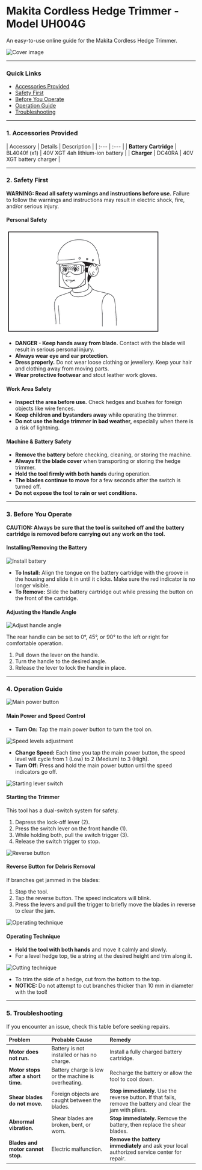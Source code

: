 # Makita Cordless Hedge Trimmer - Model UH004G

An easy-to-use online guide for the Makita Cordless Hedge Trimmer.

![Cover image](../images/cover.png)

---

### **Quick Links**
* [Accessories Provided](#1-accessories-provided)
* [Safety First](#2-safety-first)
* [Before You Operate](#3-before-you-operate)
* [Operation Guide](#4-operation-guide)
* [Troubleshooting](#5-troubleshooting)

---


### **1. Accessories Provided**
| Accessory | Details | Description |
| :--- | :--- |
| **Battery Cartridge** | BL4040f (x1) | 40V XGT 4ah lithium-ion battery |
| **Charger** | DC40RA | 40V XGT battery charger |

---

### **2. Safety First**

**WARNING: Read all safety warnings and instructions before use.** Failure to follow the warnings and instructions may result in electric shock, fire, and/or serious injury.

#### **Personal Safety**
 ![Ppe](../images/ppe.png)
 
* **DANGER - Keep hands away from blade.** Contact with the blade will result in serious personal injury.
* **Always wear eye and ear protection.**
* **Dress properly.** Do not wear loose clothing or jewellery. Keep your hair and clothing away from moving parts.
* **Wear protective footwear** and stout leather work gloves.

#### **Work Area Safety**
* **Inspect the area before use.** Check hedges and bushes for foreign objects like wire fences.
* **Keep children and bystanders away** while operating the trimmer.
* **Do not use the hedge trimmer in bad weather,** especially when there is a risk of lightning.

#### **Machine & Battery Safety**
* **Remove the battery** before checking, cleaning, or storing the machine.
* **Always fit the blade cover** when transporting or storing the hedge trimmer.
* **Hold the tool firmly with both hands** during operation.
* **The blades continue to move** for a few seconds after the switch is turned off.
* **Do not expose the tool to rain or wet conditions.**

---

### **3. Before You Operate**

**CAUTION: Always be sure that the tool is switched off and the battery cartridge is removed before carrying out any work on the tool.**

#### **Installing/Removing the Battery**

![Install battery](../images/installbattery.png)

* **To Install:** Align the tongue on the battery cartridge with the groove in the housing and slide it in until it clicks. Make sure the red indicator is no longer visible.
* **To Remove:** Slide the battery cartridge out while pressing the button on the front of the cartridge.

#### **Adjusting the Handle Angle**

![Adjust handle angle](../images/anglesetting.png)

The rear handle can be set to 0°, 45°, or 90° to the left or right for comfortable operation.
1.  Pull down the lever on the handle.
2.  Turn the handle to the desired angle.
3.  Release the lever to lock the handle in place.

---

### **4. Operation Guide**

![Main power button](../images/powerbutton.png)

#### **Main Power and Speed Control**
* **Turn On:** Tap the main power button to turn the tool on.

![Speed levels adjustment](../images/speedadjust.png)

* **Change Speed:** Each time you tap the main power button, the speed level will cycle from 1 (Low) to 2 (Medium) to 3 (High).
* **Turn Off:** Press and hold the main power button until the speed indicators go off.

![Starting lever switch](../images/switchlever.png)

#### **Starting the Trimmer**
This tool has a dual-switch system for safety.
1.  Depress the lock-off lever (2).
2.  Press the switch lever on the front handle (1).
3.  While holding both, pull the switch trigger (3).
4.  Release the switch trigger to stop.

![Reverse button](../images/reverse.png)

#### **Reverse Button for Debris Removal**
If branches get jammed in the blades:
1.  Stop the tool.
2.  Tap the reverse button. The speed indicators will blink.
3.  Press the levers and pull the trigger to briefly move the blades in reverse to clear the jam.

![Operating technique](../images/holdbothhands.png)

#### **Operating Technique**
* **Hold the tool with both hands** and move it calmly and slowly.
* For a level hedge top, tie a string at the desired height and trim along it.

![Cutting technique](../images/cuthedgeside.png)

* To trim the side of a hedge, cut from the bottom to the top.
* **NOTICE:** Do not attempt to cut branches thicker than 10 mm in diameter with the tool!

---

### **5. Troubleshooting**

If you encounter an issue, check this table before seeking repairs.

| Problem | Probable Cause | Remedy |
| :--- | :--- | :--- |
| **Motor does not run.** | Battery is not installed or has no charge. | Install a fully charged battery cartridge. |
| **Motor stops after a short time.** | Battery charge is low or the machine is overheating. | Recharge the battery or allow the tool to cool down. |
| **Shear blades do not move.** | Foreign objects are caught between the blades. | **Stop immediately.** Use the reverse button. If that fails, remove the battery and clear the jam with pliers. |
| **Abnormal vibration.** | Shear blades are broken, bent, or worn. | **Stop immediately.** Remove the battery, then replace the shear blades. |
| **Blades and motor cannot stop.** | Electric malfunction. | **Remove the battery immediately** and ask your local authorized service center for repair. |
